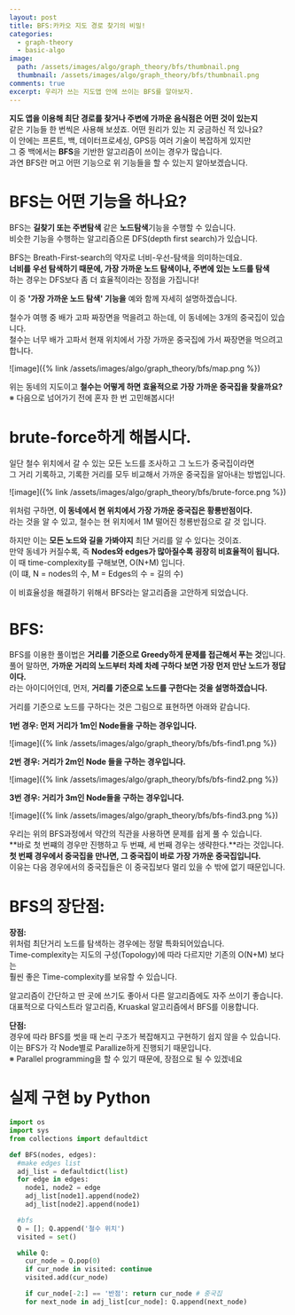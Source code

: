 ```yaml
---
layout: post
title: BFS:카카오 지도 경로 찾기의 비밀!
categories:
  - graph-theory
  - basic-algo
image:
  path: /assets/images/algo/graph_theory/bfs/thumbnail.png
  thumbnail: /assets/images/algo/graph_theory/bfs/thumbnail.png
comments: true
excerpt: 우리가 쓰는 지도앱 안에 쓰이는 BFS를 알아보자.
---
```

**지도 앱을 이용해 최단 경로를 찾거나 주변에 가까운 음식점은 어떤 것이 있는지**<br/>
같은 기능들 한 번씩은 사용해 보셨죠. 어떤 원리가 있는 지 궁금하신 적 있나요?<br/>
이 안에는 프론트, 백, 데이터프로세싱, GPS등 여러 기술이 복잡하게 있지만<br/>
그 중 백에서는 **BFS**을 기반한 알고리즘이 쓰이는 경우가 많습니다.<br/>
과연 BFS란 머고 어떤 기능으로 위 기능들을 할 수 있는지 알아보겠습니다.<br/>

# BFS는 어떤 기능을 하나요?
BFS는 **길찾기 또는 주변탐색** 같은 **노드탐색**기능을 수행할 수 있습니다.<br/>
비슷한 기능을 수행하는 알고리즘으론 DFS(depth first search)가 있습니다.<br/>

BFS는 Breath-First-search의 약자로 너비-우선-탐색을 의미하는데요.<br/>
**너비를 우선 탐색하기 때문에, 가장 가까운 노드 탐색이나, 주변에 있는 노드를 탐색**<br/>
하는 경우는 DFS보다 좀 더 효율적이라는 장점을 가집니다!<br/>

이 중 **'가장 가까운 노드 탐색' 기능을** 예와 함께 자세히 설명하겠습니다.<br/>

철수가 여행 중 배가 고파 짜장면을 먹을려고 하는데, 이 동네에는 3개의 중국집이 있습니다.<br/>
철수는 너무 배가 고파서 현재 위치에서 가장 가까운 중국집에 가서 짜장면을 먹으려고 합니다.<br/>

![image]({% link /assets/images/algo/graph_theory/bfs/map.png %})

위는 동네의 지도이고 **철수는 어떻게 하면 효율적으로 가장 가까운 중국집을 찾을까요?**<br/>
※ 다음으로 넘어가기 전에 혼자 한 번 고민해봅시다!

# brute-force하게 해봅시다.<br/>
일단 철수 위치에서 갈 수 있는 모든 노드를 조사하고 그 노드가 중국집이라면<br/>
그 거리 기록하고, 기록한 거리를 모두 비교해서 가까운 중국집을 알아내는 방법입니다.<br/>

![image]({% link /assets/images/algo/graph_theory/bfs/brute-force.png %})

위처럼 구하면, **이 동네에서 현 위치에서 가장 가까운 중국집은 황룡반점이다.**<br/>
라는 것을 알 수 있고, 철수는 현 위치에서 1M 떨어진 청룡반점으로 갈 것 입니다.<br/>

하지만 이는 **모든 노드와 길을 가봐야지** 최단 거리를 알 수 있다는 것이죠.<br/>
만약 동네가 커질수록, 즉 **Nodes와 edges가 많아질수록 굉장히 비효율적이 됩니다.**<br/>
이 때 time-complexity를 구해보면, O(N+M) 입니다.<br/>
(이 떄, N = nodes의 수, M = Edges의 수 = 길의 수)<br/>

이 비효율성을 해결하기 위해서 BFS라는 알고리즘을 고안하게 되었습니다.<br/>

# BFS:
BFS를 이용한 풀이법은 **거리를 기준으로 Greedy하게 문제를 접근해서 푸는 것**입니다.<br/>
풀어 말하면, **가까운 거리의 노드부터 차례 차례 구하다 보면 가장 먼저 만난 노드가 정답이다.**<br/>
라는 아이디어인데, 먼저, **거리를 기준으로 노드를 구한다는 것을 설명하겠습니다.**<br/>

거리를 기준으로 노드를 구하다는 것은 그림으로 표현하면 아래와 같습니다.<br/>

**1번 경우: 먼저 거리가 1m인 Node들을 구하는 경우입니다.**<br/>

![image]({% link /assets/images/algo/graph_theory/bfs/bfs-find1.png %})

**2번 경우: 거리가 2m인 Node 들을 구하는 경우입니다.**<br/>

![image]({% link /assets/images/algo/graph_theory/bfs/bfs-find2.png %})

**3번 경우: 거리가 3m인 Node들을 구하는 경우입니다.**<br/>

![image]({% link /assets/images/algo/graph_theory/bfs/bfs-find3.png %})

우리는 위의 BFS과정에서 약간의 직관을 사용하면 문제를 쉽게 풀 수 있습니다.<br/>
**바로 첫 번쨰의 경우만 진행하고 두 번쨰, 세 번째 경우는 생략한다.**라는 것입니다.<br/>
**첫 번째 경우에서 중국집을 만나면, 그 중국집이 바로 가장 가까운 중국집입니다.**<br/>
이유는 다음 경우에서의 중국집들은 이 중국집보다 멀리 있을 수 밖에 없기 때문입니다.<br/>

# BFS의 장단점:
**장점:**<br/>
위처럼 최단거리 노드를 탐색하는 경우에는 정말 특화되어있습니다.<br/>
Time-complexity는 지도의 구성(Topology)에 따라 다르지만 기존의 O(N+M) 보다는<br/>
훨씬 좋은 Time-complexity를 보유할 수 있습니다.<br/>

알고리즘이 간단하고 딴 곳에 쓰기도 좋아서 다른 알고리즘에도 자주 쓰이기 좋습니다.<br/>
대표적으로 다익스트라 알고리즘, Kruaskal 알고리즘에서 BFS를 이용합니다.<br/>

**단점:**<br/>
경우에 따라 BFS를 썻을 때 논리 구조가 복잡해지고 구현하기 쉽지 않을 수 있습니다.<br/>
이는 BFS가 각 Node별로 Parallize하게 진행되기 때문입니다.<br/>
※ Parallel programming을 할 수 있기 때문에, 장점으로 될 수 있겠네요<br/>

# 실제 구현 by Python

```python
import os
import sys
from collections import defaultdict

def BFS(nodes, edges):
  #make edges list
  adj_list = defaultdict(list)
  for edge in edges:
    node1, node2 = edge
    adj_list[node1].append(node2)
    adj_list[node2].append(node1)

  #bfs
  Q = []; Q.append('철수 위치')
  visited = set()

  while Q:
    cur_node = Q.pop(0)
    if cur_node in visited: continue
    visited.add(cur_node)

    if cur_node[-2:] == '반점': return cur_node # 중국집
    for next_node in adj_list[cur_node]: Q.append(next_node)

```

